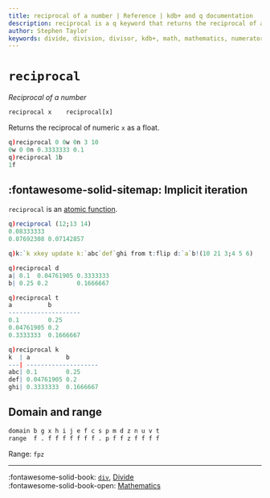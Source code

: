```yaml
---
title: reciprocal of a number | Reference | kdb+ and q documentation
description: reciprocal is a q keyword that returns the reciprocal of a number.
author: Stephen Taylor
keywords: divide, division, divisor, kdb+, math, mathematics, numerator, q
---
```

# `reciprocal`





_Reciprocal of a number_

```txt
reciprocal x    reciprocal[x]
```

Returns the reciprocal of numeric `x` as a float.

```q
q)reciprocal 0 0w 0n 3 10
0w 0 0n 0.3333333 0.1
q)reciprocal 1b
1f
```

## :fontawesome-solid-sitemap: Implicit iteration

`reciprocal` is an [atomic function](../basics/atomic.md).

```q
q)reciprocal (12;13 14)
0.08333333
0.07692308 0.07142857

q)k:`k xkey update k:`abc`def`ghi from t:flip d:`a`b!(10 21 3;4 5 6)

q)reciprocal d
a| 0.1  0.04761905 0.3333333
b| 0.25 0.2        0.1666667

q)reciprocal t
a          b
--------------------
0.1        0.25
0.04761905 0.2
0.3333333  0.1666667

q)reciprocal k
k  | a          b
---| --------------------
abc| 0.1        0.25
def| 0.04761905 0.2
ghi| 0.3333333  0.1666667
```


## Domain and range

```txt
domain b g x h i j e f c s p m d z n u v t
range  f . f f f f f f f . p f f z f f f f
```

Range: `fpz`

----
:fontawesome-solid-book: 
[`div`](div.md), 
[Divide](divide.md) 
<br>
:fontawesome-solid-book-open: 
[Mathematics](../basics/math.md)

